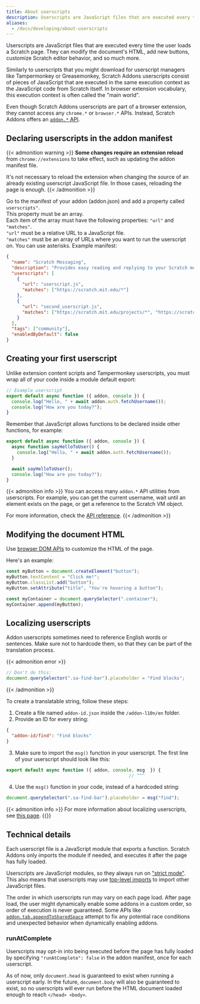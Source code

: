 ```yaml
---
title: About userscripts
description: Userscripts are JavaScript files that are executed every time the user loads a Scratch page. They can modify the document's HTML, add new buttons, customize Scratch editor behavior, and so much more.
aliases: 
  - /docs/developing/about-userscripts
---
```


Userscripts are JavaScript files that are executed every time the user loads a Scratch page. They can modify the document's HTML, add new buttons, customize Scratch editor behavior, and so much more.

Similarly to userscripts that you might download for userscript managers like Tampermonkey or Greasemonkey, Scratch Addons userscripts consist of pieces of JavaScript that are executed in the same execution context as the JavaScript code from Scratch itself. In browser extension vocabulary, this execution context is often called the "main world".

Even though Scratch Addons userscripts are part of a browser extension, they cannot access any `chrome.*` or `browser.*` APIs. Instead, Scratch Addons offers an [`addon.*` API](/docs/reference/addon-api/). 


## Declaring userscripts in the addon manifest

{{< admonition warning >}}
**Some changes require an extension reload** from `chrome://extensions` to take effect, such as updating the addon manifest file.

It's not necessary to reload the extension when changing the source of an already existing userscript JavaScript file. In those cases, reloading the page is enough.
{{< /admonition >}}

<!-- TODO: revamp -->

<!-- TODO: create a "matches" page -->

Go to the manifest of your addon (addon.json) and add a property called `userscripts"`.  
This property must be an array.  
Each item of the array must have the following properties: `"url"` and `"matches"`.  
`"url"` must be a relative URL to a JavaScript file.  
`"matches"` must be an array of URLs where you want to run the userscript on. You can use asterisks.
Example manifest:
```json
{
  "name": "Scratch Messaging",
  "description": "Provides easy reading and replying to your Scratch messages.",
  "userscripts": [
    {
      "url": "userscript.js",
      "matches": ["https://scratch.mit.edu/*"]
    },
    {
      "url": "second_userscript.js",
      "matches": ["https://scratch.mit.edu/projects/*", "https://scratch.mit.edu/users/*"]
    }
  ],
  "tags": ["community"],
  "enabledByDefault": false
}
```

## Creating your first userscript

Unlike extension content scripts and Tampermonkey userscripts, you must wrap all of your code inside a module default export:
```js
// Example userscript
export default async function ({ addon, console }) {
  console.log("Hello, " + await addon.auth.fetchUsername());
  console.log("How are you today?");
}
```

Remember that JavaScript allows functions to be declared inside other functions, for example:
```js
export default async function ({ addon, console }) {
  async function sayHelloToUser() {
    console.log("Hello, " + await addon.auth.fetchUsername());
  }

  await sayHelloToUser();
  console.log("How are you today?");
}
```

{{< admonition info >}}
You can access many `addon.*` API utilities from userscripts. For example, you can get the current username, wait until an element exists on the page, or get a reference to the Scratch VM object.

For more information, check the [API reference](/docs/reference/addon-api/).
{{< /admonition >}}


## Modifying the document HTML

Use [browser DOM APIs](https://developer.mozilla.org/en-US/docs/Web/API/HTML_DOM_API) to customize the HTML of the page.

Here's an example:
```js
const myButton = document.createElement("button");
myButton.textContent = "Click me!";
myButton.classList.add("button");
myButton.setAttribute("title", "You're hovering a button");

const myContainer = document.querySelector(".container");
myContainer.append(myButton);
```

## Localizing userscripts

Addon userscripts sometimes need to reference English words or sentences. Make sure not to hardcode them, so that they can be part of the translation process.

{{< admonition error >}}
```js
// Don't do this:
document.querySelector(".sa-find-bar").placeholder = "Find blocks";
```
{{< /admonition >}}

To create a translatable string, follow these steps:
1. Create a file named `addon-id.json` inside the `/addon-l10n/en` folder.
2. Provide an ID for every string:
```json
{
  "addon-id/find": "Find blocks"
}
```
3. Make sure to import the `msg()` function in your userscript. The first line of your userscript should look like this:
```js
export default async function ({ addon, console, msg  }) {
                                              // ^^^
```
4. Use the `msg()` function in your code, instead of a hardcoded string:
```js
document.querySelector(".sa-find-bar").placeholder = msg("find");
```

{{< admonition info >}}
For more information about localizing userscripts, see [this page](/docs/localization/localizing-addons/).
{{</admonition >}}


## Technical details

Each userscript file is a JavaScript module that exports a function. Scratch Addons only imports the module if needed, and executes it after the page has fully loaded.

Userscripts are JavaScript modules, so they always run on ["strict mode"](https://developer.mozilla.org/en-US/docs/Web/JavaScript/Reference/Strict_mode). This also means that userscripts may use [top-level imports](https://developer.mozilla.org/en-US/docs/Web/JavaScript/Reference/Statements/import) to import other JavaScript files.

The order in which userscripts run may vary on each page load. After page load, the user might dynamically enable some addons in a custom order, so order of execution is never guaranteed. Some APIs like [`addon.tab.appendToSharedSpace`](addon.tab.appendtosharedspace) attempt to fix any potential race conditions and unexpected behavior when dynamically enabling addons.

### runAtComplete

Userscripts may opt-in into being executed before the page has fully loaded by specifying `"runAtComplete": false` in the addon manifest, once for each userscript.

As of now, only `document.head` is guaranteed to exist when running a userscript early. In the future, `document.body` will also be guaranteed to exist, so no userscripts will ever run before the HTML document loaded enough to reach `</head> <body>`.
